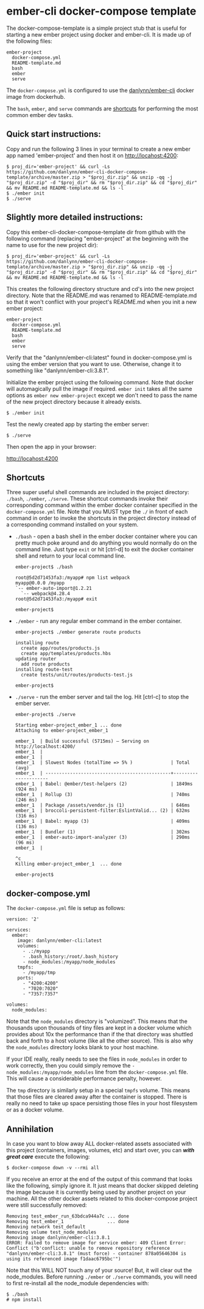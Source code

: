 # ember-cli docker-compose template

The docker-compose-template is a simple project stub that is useful for starting a new ember project using docker and ember-cli.  It is made up of the following files:

```
ember-project
  docker-compose.yml
  README-template.md
  bash
  ember
  serve
```

The `docker-compose.yml` is configured to use the [danlynn/ember-cli](https://cloud.docker.com/u/danlynn/repository/docker/danlynn/ember-cli) docker image from dockerhub.

The `bash`, `ember`, and `serve` commands are [shortcuts](#shortcuts) for performing the most common ember dev tasks.


## Quick start instructions:

  Copy and run the following 3 lines in your terminal to create a new ember app named 'ember-project' and then host it on [http://locahost:4200](http://locahost:4200):
  
  ```
  $ proj_dir='ember-project' && curl -Ls https://github.com/danlynn/ember-cli-docker-compose-template/archive/master.zip > "$proj_dir.zip" && unzip -qq -j "$proj_dir.zip" -d "$proj_dir" && rm "$proj_dir.zip" && cd "$proj_dir" && mv README.md README-template.md && ls -l
  $ ./ember init
  $ ./serve
  ```

## Slightly more detailed instructions:

  Copy this ember-cli-docker-compose-template dir from github with the following command (replacing "ember-project" at the beginning with the name to use for the new project dir):

  ```
  $ proj_dir='ember-project' && curl -Ls https://github.com/danlynn/ember-cli-docker-compose-template/archive/master.zip > "$proj_dir.zip" && unzip -qq -j "$proj_dir.zip" -d "$proj_dir" && rm "$proj_dir.zip" && cd "$proj_dir" && mv README.md README-template.md && ls -l
  ```

  This creates the following directory structure and cd's into the new project directory.  Note that the README.md was renamed to README-template.md so that it won't conflict with your project's README.md when you init a new ember project:

  ```
  ember-project
    docker-compose.yml
    README-template.md
    bash
    ember
    serve
  ```

  Verify that the "danlynn/ember-cli:latest" found in docker-compose.yml is using the ember version that you want to use.  Otherwise, change it to something like "danlynn/ember-cli:3.8.1".

  Initialize the ember project using the following command. Note that docker will automagically pull the image if required.  `ember init` takes all the same options as `ember new ember-project` except we don't need to pass the name of the new project directory because it already exists.

  ```
  $ ./ember init
  ```

  Test the newly created app by starting the ember server:

  ```
  $ ./serve
  ```

  Then open the app in your browser:

  [http://locahost:4200](http://locahost:4200)


## Shortcuts

Three super useful shell commands are included in the project directory: `./bash`, `./ember`, `./serve`.  These shortcut commands invoke their corresponding command within the ember docker container specified in the `docker-compose.yml` file.  Note that you MUST type the `./` in front of each command in order to invoke the shortcuts in the project directory instead of a corresponding command installed on your system.

+ `./bash` - open a bash shell in the ember docker container where you can pretty much poke around and do anything you would normally do on the command line.  Just type `exit` or hit [ctrl-d] to exit the docker container shell and return to your local command line.

  ```
  ember-project$ ./bash

  root@5d2d71453fa3:/myapp# npm list webpack
  myapp@0.0.0 /myapp
  `-- ember-auto-import@1.2.21
    `-- webpack@4.28.4 
  root@5d2d71453fa3:/myapp# exit

  ember-project$ 
  ```

+ `./ember` - run any regular ember command in the ember container.

  ```
  ember-project$ ./ember generate route products
  
  installing route
    create app/routes/products.js
    create app/templates/products.hbs
  updating router
    add route products
  installing route-test
    create tests/unit/routes/products-test.js
  
  ember-project$
  ```
  
+ `./serve` - run the ember server and tail the log.  Hit [ctrl-c] to stop the ember server.

  ```
  ember-project$ ./serve

  Starting ember-project_ember_1 ... done
  Attaching to ember-project_ember_1

  ember_1  | Build successful (5715ms) – Serving on http://localhost:4200/
  ember_1  | 
  ember_1  | 
  ember_1  | Slowest Nodes (totalTime => 5% )              | Total (avg)         
  ember_1  | ----------------------------------------------+---------------------
  ember_1  | Babel: @ember/test-helpers (2)                | 1849ms (924 ms)     
  ember_1  | Rollup (3)                                    | 740ms (246 ms)      
  ember_1  | Package /assets/vendor.js (1)                 | 646ms               
  ember_1  | broccoli-persistent-filter:EslintValid... (2) | 632ms (316 ms)      
  ember_1  | Babel: myapp (3)                              | 409ms (136 ms)      
  ember_1  | Bundler (1)                                   | 302ms               
  ember_1  | ember-auto-import-analyzer (3)                | 290ms (96 ms)       
  ember_1  | 
  
  ^c
  Killing ember-project_ember_1  ... done
  
  ember-project$
  ```


## docker-compose.yml

The `docker-compose.yml` file is setup as follows:

```
version: '2'

services:
  ember:
    image: danlynn/ember-cli:latest
    volumes:
      - .:/myapp
      - .bash_history:/root/.bash_history
      - node_modules:/myapp/node_modules
    tmpfs:
      - /myapp/tmp
    ports:
      - "4200:4200"
      - "7020:7020"
      - "7357:7357"

volumes:
  node_modules:
```

Note that the `node_modules` directory is "volumized".  This means that the thousands upon thousands of tiny files are kept in a docker volume which provides about 10x the performance than if the that directory was shuttled back and forth to a host volume (like all the other source).  This is also why the `node_modules` directory looks blank to your host machine.

If your IDE really, really needs to see the files in `node_modules` in order to work correctly, then you could simply remove the `- node_modules:/myapp/node_modules` line from the `docker-compose.yml` file.  This will cause a considerable performance penalty, however.

The `tmp` directory is similarly setup in a special `tmpfs` volume.  This means that those files are cleared away after the container is stopped.  There is really no need to take up space persisting those files in your host filesystem or as a docker volume.


## Annihilation

In case you want to blow away ALL docker-related assets associated with this project (containers, images, volumes, etc) and start over, you can ***with great care*** execute the following:

```
$ docker-compose down -v --rmi all
```

If you receive an error at the end of the output of this command that looks like the following, simply ignore it.  It just means that docker skipped deleting the image because it is currently being used by another project on your machine.  All the other docker assets related to this docker-compose project were still successfully removed:

```
Removing test_ember_run_63bdca944a7c ... done
Removing test_ember_1                ... done
Removing network test_default
Removing volume test_node_modules
Removing image danlynn/ember-cli:3.8.1
ERROR: Failed to remove image for service ember: 409 Client Error: Conflict ("b'conflict: unable to remove repository reference "danlynn/ember-cli:3.8.1" (must force) - container 878a05646304 is using its referenced image f1daac6795bc'")
```

Note that this WILL NOT touch any of your source!  But, it will clear out the node_modules.  Before running `./ember` or `./serve` commands, you will need to first re-install all the node_module dependencies with:

```
$ ./bash
# npm install
```
